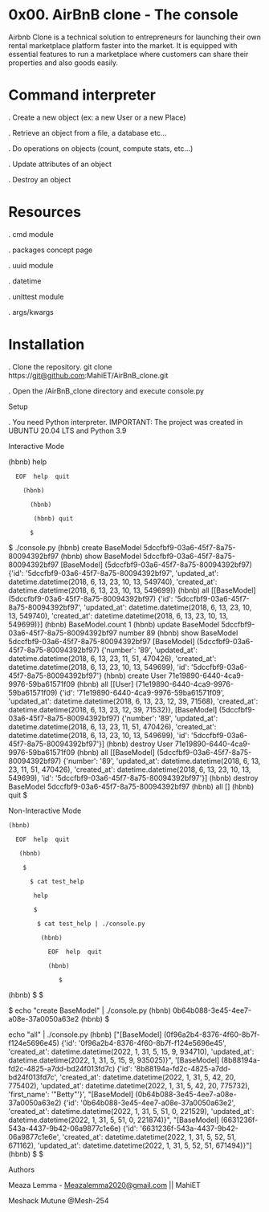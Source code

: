 # 0x00. AirBnB clone - The console

Airbnb Clone is a technical solution to entrepreneurs for launching their own rental marketplace platform faster into the market. It is equipped with essential features to run a marketplace where customers can share their properties and also goods easily.

Command interpreter
=

. Create a new object (ex: a new User or a new Place)

. Retrieve an object from a file, a database etc…

. Do operations on objects (count, compute stats, etc…)

. Update attributes of an object

. Destroy an object

# Resources

. cmd module

. packages concept page

. uuid module

. datetime

. unittest module

. args/kwargs

Installation
=
.  Clone the repository. git clone https://git@github.com:MahiET/AirBnB_clone.git

.  Open the /AirBnB_clone directory and execute console.py

Setup

.  You need Python interpreter. IMPORTANT: The project was created in UBUNTU  20.04  LTS and Python 3.9

Interactive Mode

   (hbnb) help

      EOF  help  quit

        (hbnb) 

          (hbnb) 

           (hbnb) quit
    
          $

$ ./console.py
(hbnb) create BaseModel
5dccfbf9-03a6-45f7-8a75-80094392bf97
(hbnb) show BaseModel 5dccfbf9-03a6-45f7-8a75-80094392bf97
[BaseModel] (5dccfbf9-03a6-45f7-8a75-80094392bf97) {'id': '5dccfbf9-03a6-45f7-8a75-80094392bf97', 'updated_at': datetime.datetime(2018, 6, 13, 23, 10, 13, 549740), 'created_at': datetime.datetime(2018, 6, 13, 23, 10, 13, 549699)}
(hbnb) all
[[BaseModel] (5dccfbf9-03a6-45f7-8a75-80094392bf97) {'id': '5dccfbf9-03a6-45f7-8a75-80094392bf97', 'updated_at': datetime.datetime(2018, 6, 13, 23, 10, 13, 549740), 'created_at': datetime.datetime(2018, 6, 13, 23, 10, 13, 549699)}]
(hbnb) BaseModel.count
1
(hbnb) update BaseModel 5dccfbf9-03a6-45f7-8a75-80094392bf97 number 89
(hbnb) show BaseModel 5dccfbf9-03a6-45f7-8a75-80094392bf97
[BaseModel] (5dccfbf9-03a6-45f7-8a75-80094392bf97) {'number': '89', 'updated_at': datetime.datetime(2018, 6, 13, 23, 11, 51, 470426), 'created_at': datetime.datetime(2018, 6, 13, 23, 10, 13, 549699), 'id': '5dccfbf9-03a6-45f7-8a75-80094392bf97'}
(hbnb) create User
71e19890-6440-4ca9-9976-59ba61571f09
(hbnb) all
[[User] (71e19890-6440-4ca9-9976-59ba61571f09) {'id': '71e19890-6440-4ca9-9976-59ba61571f09', 'updated_at': datetime.datetime(2018, 6, 13, 23, 12, 39, 71568), 'created_at': datetime.datetime(2018, 6, 13, 23, 12, 39, 71532)}, [BaseModel] (5dccfbf9-03a6-45f7-8a75-80094392bf97) {'number': '89', 'updated_at': datetime.datetime(2018, 6, 13, 23, 11, 51, 470426), 'created_at': datetime.datetime(2018, 6, 13, 23, 10, 13, 549699), 'id': '5dccfbf9-03a6-45f7-8a75-80094392bf97'}]
(hbnb) destroy User 71e19890-6440-4ca9-9976-59ba61571f09
(hbnb) all
[[BaseModel] (5dccfbf9-03a6-45f7-8a75-80094392bf97) {'number': '89', 'updated_at': datetime.datetime(2018, 6, 13, 23, 11, 51, 470426), 'created_at': datetime.datetime(2018, 6, 13, 23, 10, 13, 549699), 'id': '5dccfbf9-03a6-45f7-8a75-80094392bf97'}]
(hbnb) destroy BaseModel 5dccfbf9-03a6-45f7-8a75-80094392bf97
(hbnb) all
[]
(hbnb) quit
$



Non-Interactive Mode

    (hbnb)

      EOF  help  quit

       (hbnb) 

        $

          $ cat test_help

           help

           $

            $ cat test_help | ./console.py

             (hbnb)

               EOF  help  quit

               (hbnb)

                  $


(hbnb) $
$

$ echo "create BaseModel" | ./console.py
(hbnb) 0b64b088-3e45-4ee7-a08e-37a0050a63e2
(hbnb) $

echo "all" | ./console.py
(hbnb) ["[BaseModel] (0f96a2b4-8376-4f60-8b7f-f124e5696e45) {'id': '0f96a2b4-8376-4f60-8b7f-f124e5696e45', 'created_at': datetime.datetime(2022, 1, 31, 5, 15, 9, 934710), 'updated_at': datetime.datetime(2022, 1, 31, 5, 15, 9, 935025)}", '[BaseModel] (8b88194a-fd2c-4825-a7dd-bd24f013fd7c) {\'id\': \'8b88194a-fd2c-4825-a7dd-bd24f013fd7c\', \'created_at\': datetime.datetime(2022, 1, 31, 5, 42, 20, 775402), \'updated_at\': datetime.datetime(2022, 1, 31, 5, 42, 20, 775732), \'first_name\': \'"Betty"\'}', "[BaseModel] (0b64b088-3e45-4ee7-a08e-37a0050a63e2) {'id': '0b64b088-3e45-4ee7-a08e-37a0050a63e2', 'created_at': datetime.datetime(2022, 1, 31, 5, 51, 0, 221529), 'updated_at': datetime.datetime(2022, 1, 31, 5, 51, 0, 221874)}", "[BaseModel] (6631236f-543a-4437-9b42-06a9877c1e6e) {'id': '6631236f-543a-4437-9b42-06a9877c1e6e', 'created_at': datetime.datetime(2022, 1, 31, 5, 52, 51, 671162), 'updated_at': datetime.datetime(2022, 1, 31, 5, 52, 51, 671494)}"]
(hbnb) $
$
	       

  Authors

Meaza Lemma - Meazalemma2020@gmail.com || MahiET

Meshack Mutune  @Mesh-254




      

